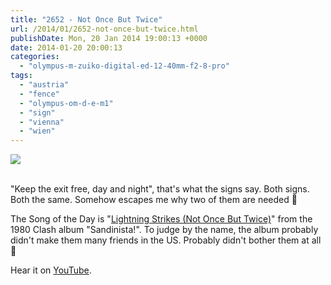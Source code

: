 ```yaml
---
title: "2652 - Not Once But Twice"
url: /2014/01/2652-not-once-but-twice.html
publishDate: Mon, 20 Jan 2014 19:00:13 +0000
date: 2014-01-20 20:00:13
categories: 
  - "olympus-m-zuiko-digital-ed-12-40mm-f2-8-pro"
tags: 
  - "austria"
  - "fence"
  - "olympus-om-d-e-m1"
  - "sign"
  - "vienna"
  - "wien"
---
```

<div class="container">
<div class="center"><a target="_blank" href="https://d25zfm9zpd7gm5.cloudfront.net/1200x1200/2014/20140113_100826_lr.jpg"><img src="https://d25zfm9zpd7gm5.cloudfront.net/0600x0600/2014/20140113_100826_lr.jpg" /></a></div>
</div>
<br />

"Keep the exit free, day and night", that's what the signs say. Both signs. Both the same. Somehow escapes me why two of them are needed 🙂

 The Song of the Day is "<a href="http://www.lyricsmode.com/lyrics/c/clash/lightning_strikes_not_once_but_twice.html" target="_blank">Lightning Strikes (Not Once But Twice)</a>" from the 1980 Clash album "Sandinista!". To judge by the name, the album probably didn't make them many friends in the US. Probably didn't bother them at all 🙂

Hear it on <a href="http://www.youtube.com/watch?v=XlpyqCbjego" target="_blank">YouTube</a>.
